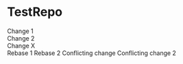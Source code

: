 # TestRepo
Change 1 <br />
Change 2 <br />
Change X <br />
Rebase 1
Rebase 2
Conflicting change
Conflicting change 2
